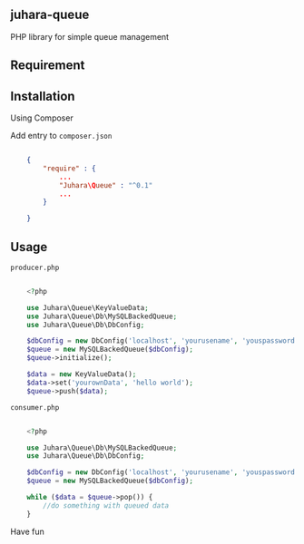 juhara-queue
------------

PHP library for simple queue management

Requirement
-----------


Installation
------------

Using Composer

Add entry to `composer.json`

```json

    {
        "require" : {
            ...
            "Juhara\Queue" : "^0.1"
            ...
        }

    }

```

Usage
-----

`producer.php`

```php

    <?php

    use Juhara\Queue\KeyValueData;
    use Juhara\Queue\Db\MySQLBackedQueue;
    use Juhara\Queue\Db\DbConfig;

    $dbConfig = new DbConfig('localhost', 'yourusename', 'youspassword', 'yourdb', 'yourtable');
    $queue = new MySQLBackedQueue($dbConfig);
    $queue->initialize();

    $data = new KeyValueData();
    $data->set('yourownData', 'hello world');
    $queue->push($data);

```

`consumer.php`

```php

    <?php

    use Juhara\Queue\Db\MySQLBackedQueue;
    use Juhara\Queue\Db\DbConfig;

    $dbConfig = new DbConfig('localhost', 'yourusename', 'youspassword', 'yourdb', 'yourtable');
    $queue = new MySQLBackedQueue($dbConfig);

    while ($data = $queue->pop()) {
        //do something with queued data
    }

```

Have fun
